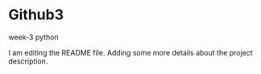 # Github3
week-3 python

I am editing the README file. Adding some more details about the project description.
